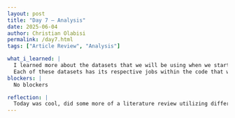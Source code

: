 ```yaml
---
layout: post
title: "Day 7 – Analysis"
date: 2025-06-04
author: Christian Olabisi
permalink: /day7.html
tags: ["Article Review", "Analysis"]

what_i_learned: |
  I learned more about the datasets that we will be using when we start coding. There are 5 major datasets that we will be utilizing to help create a proactive detection system against these adversarial attacks. Which is Scipy, Matplotlib, Numpy, pandas, and sklearn.
  Each of these datasets has its respective jobs within the code that will help identify strategies to generalize defense across different types of attacks.
blockers: |
  No blockers

reflection: |
  Today was cool, did some more of a literature review utilizing different LLMS to see how different each of them was in the breakdown  of the analysis of the article we are reading. The LLM that made the  reading understanding was Grok. But Copilot broke down each dataset within the code the best.
---
```


